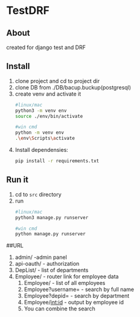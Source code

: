 # TestDRF 
## About

created for django test and DRF


## Install 

1. clone project and cd to project dir
1. clone DB from ./DB/bacup.buckup(postgresql)
1. create venv and activate it
    ```zsh
    #linux/mac
    python3 -m venv env
    source ./env/bin/activate
    ```
    ```bash
    #win cmd
    python -m venv env
    .\env\Scripts\activate
    ```
1. Install dependensies:
    ```zsh
    pip install -r requirements.txt
    ```

## Run it

1. cd to `src` directory
1. run
    ```zsh
    #linux/mac
    python3 manage.py runserver
    ```
    ```bash
    #win cmd
    python manage.py runserver
    ```
##URL
1. admin/ -admin panel
1. api-oauth/ - authorization
1. DepList/ - list of departments
1. Employee/ - router link for employee data
    1. Employee/ - list of all employees 
    1. Employee?username= - search by full name
    1. Employee?depid= - search by department
    1. Employee/<int:id> - output by employee id
    1. You can combine the search
 

